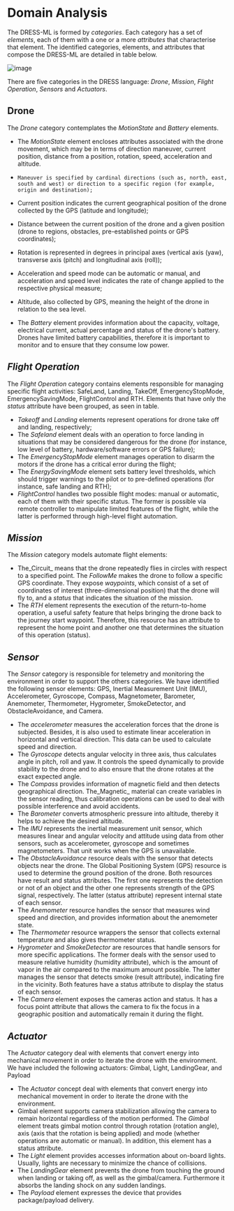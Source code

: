 # Domain Analysis

The DRESS-ML is formed by _categories_. Each category has a set of _elements_, each of them with a one or a more  _attributes_ that characterise that element. The identified categories, elements, and attributes that compose the DRESS-ML are detailed in table below.

![image](https://user-images.githubusercontent.com/84074511/139712925-e451bed0-5ec9-4237-99e2-bd3f1d1d933c.png)

There are five categories in the DRESS language: _Drone_, _Mission_, _Flight Operation_, _Sensors_ and _Actuators_. 
## Drone
The _Drone_ category contemplates the _MotionState_ and _Battery_ elements.

- The _MotionState_ element encloses attributes associated with the drone movement, which may be in terms of direction maneuver, current position, distance from a position, rotation, speed, acceleration and altitude.

-     Maneuver is specified by cardinal directions (such as, north, east, south and west) or direction to a specific region (for example, origin and destination);
-  Current position indicates the current geographical position of the drone collected by the GPS (latitude and longitude);
-  Distance between the current position of the drone and a given position (drone to regions, obstacles, pre-established points or GPS coordinates);
-  Rotation is represented in degrees in principal axes (vertical axis (yaw), transverse axis (pitch) and longitudinal axis (roll));
-  Acceleration and speed mode can be automatic or manual, and acceleration and speed level indicates the rate of change applied to the respective physical measure;
-  Altitude, also collected by GPS, meaning the height of the drone in relation to the sea level.

- The _Battery_ element provides information about the capacity, voltage, electrical current, actual percentage and status of the drone's battery. Drones have limited battery capabilities, therefore it is important to monitor and to ensure that they consume low power. 

## _Flight Operation_
The _Flight Operation_ category contains elements responsible for managing specific flight activities: SafeLand, Landing, TakeOff, EmergencyStopMode, EmergencySavingMode, FlightControl and RTH. Elements that have only the _status_ attribute have been grouped, as seen in table.

- _Takeoff_ and _Landing_ elements represent operations for drone take off and landing, respectively;
- The _Safeland_ element deals with an operation to force landing in situations that may be considered dangerous for the drone (for instance, low level of battery, hardware/software errors or GPS failure);
- The _EmergencyStopMode_ element manages operation to disarm the motors if the drone has a critical error during the flight;
- The _EnergySavingMode_ element sets battery level thresholds, which should trigger warnings to the pilot or to pre-defined operations (for instance, safe landing and RTH);
- _FlightControl_ handles two possible flight modes: manual or automatic, each of them with their specific status. The former is possible via remote controller to manipulate limited features of the flight, while the latter is performed through high-level flight automation.

## _Mission_
The _Mission_ category models automate flight elements:
- The_Circuit_ means that the drone repeatedly flies in circles with respect to a specified point. The _FollowMe_ makes the drone to follow a specific GPS coordinate. They expose _waypoints_, which consist of a set of coordinates of interest (three-dimensional position) that the drone will fly to, and a _status_ that indicates the situation of the mission.
- The _RTH_ element represents the execution of the return-to-home operation, a useful safety feature that helps bringing the drone back to the journey start waypoint. Therefore, this resource has an attribute to represent the home point and another one that determines the situation of this operation (status).

## _Sensor_

The _Sensor_ category is responsible for telemetry and monitoring the environment in order to support the others categories. We have identified the following sensor elements: GPS, Inertial Measurement Unit (IMU), Accelerometer, Gyroscope, Compass, Magnetometer, Barometer, Anemometer, Thermometer, Hygrometer, SmokeDetector, and ObstacleAvoidance, and Camera.

- The _accelerometer_ measures the acceleration forces that the drone is subjected. Besides, it is also used to estimate linear acceleration in horizontal and vertical direction. This data can be used to calculate speed and direction.
- The _Gyroscope_ detects angular velocity in three axis, thus calculates angle in pitch, roll and yaw. It controls the speed dynamically to provide stability to the drone and to also ensure that the drone rotates at the exact expected angle.
- The _Compass_ provides information of magnetic field and then detects geographical direction.
The_Magnetic_ material can create variables in the sensor reading, thus calibration operations can be used to deal with possible interference and avoid accidents.
- The _Barometer_ converts atmospheric pressure into altitude, thereby it helps to achieve the desired altitude.
- The _IMU_ represents the inertial measurement unit sensor, which measures linear and angular velocity and attitude using data from other sensors, such as accelerometer, gyroscope and sometimes magnetometers. That unit works when the GPS is unavailable. 
- The _ObstacleAvoidance_ resource deals with the sensor that detects objects near the drone. The Global Positioning System (GPS) resource is used to determine the ground position of the drone. Both resources have result and status attributes. The first one represents the detection or not of an object and the other one represents strength of the GPS signal, respectively. The latter (status attribute) represent internal state of each sensor. 
- The _Anemometer_ resource handles the sensor that measures wind speed and direction, and provides information about the anemometer state.
- The _Thermometer_ resource wrappers the sensor that collects external temperature and also gives thermometer status.
- _Hygrometer_ and _SmokeDetector_ are resources that handle sensors for more specific applications. The former deals with the sensor used to measure relative humidity (humidity attribute), which is the amount of vapor in the air compared to the maximum amount possible. The latter manages the sensor that detects smoke (result attribute), indicating fire in the vicinity. Both features have a status attribute to display the status of each sensor.
- The _Camera_ element exposes the cameras action and status. It has a focus point attribute that allows the camera to fix the focus in a geographic position and automatically remain it during the flight.

## _Actuator_
The _Actuator_ category deal with elements that convert energy into mechanical movement in order to iterate the drone with the environment. We have included the following actuators: Gimbal, Light, LandingGear, and Payload

- The _Actuator_ concept deal with elements that convert energy into mechanical movement in order to iterate the drone with the environment.
- Gimbal element supports camera stabilization allowing the camera to remain horizontal regardless of the motion performed. The _Gimbal_ element treats gimbal motion control through rotation (rotation angle), axis (axis that the rotation is being applied) and mode (whether operations are automatic or manual). In addition, this element has a status attribute.
- The _Light_ element provides accesses information about on-board lights. Usually, lights are necessary to minimize the chance of collisions.
- The _LandingGear_ element prevents the drone from touching the ground when landing or taking off, as well as the gimbal/camera. Furthermore it absorbs the landing shock on any sudden landings.
- The _Payload_ element expresses the device that provides package/payload delivery.
